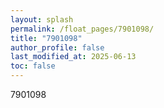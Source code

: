 ```yaml
---
layout: splash
permalink: /float_pages/7901098/
title: "7901098"
author_profile: false
last_modified_at: 2025-06-13
toc: false
---
```

 
7901098

